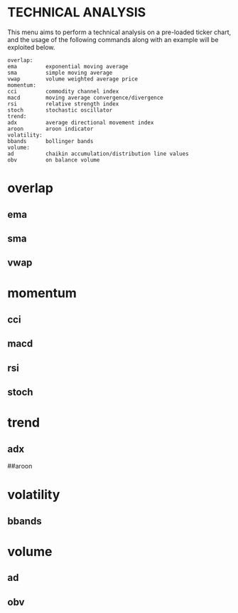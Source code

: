 # TECHNICAL ANALYSIS

This menu aims to perform a technical analysis on a pre-loaded ticker chart, and the usage of the following commands along with an example will be exploited below.

```
overlap:
ema         exponential moving average
sma         simple moving average
vwap        volume weighted average price
momentum:
cci         commodity channel index
macd        moving average convergence/divergence
rsi         relative strength index
stoch       stochastic oscillator
trend:
adx         average directional movement index
aroon       aroon indicator
volatility:
bbands      bollinger bands
volume:
ad          chaikin accumulation/distribution line values
obv         on balance volume
```

# overlap

## ema

## sma

## vwap

# momentum

## cci

## macd

## rsi

## stoch

# trend

## adx

##aroon

# volatility

## bbands

# volume

## ad

## obv
